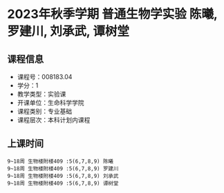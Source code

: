 # 2023年秋季学期 普通生物学实验 陈曦, 罗建川, 刘承武, 谭树堂






## 课程信息

- 课程号：008183.04
- 学分：1
- 教学类型：实验课
- 开课单位：生命科学学院
- 课程类别：专业基础
- 课程层次：本科计划内课程

## 上课时间

```
9~18周 生物楼附楼409 :5(6,7,8,9) 陈曦
9~18周 生物楼附楼409 :5(6,7,8,9) 罗建川
9~18周 生物楼附楼409 :5(6,7,8,9) 刘承武
9~18周 生物楼附楼409 :5(6,7,8,9) 谭树堂
```

